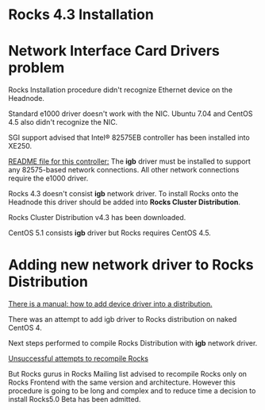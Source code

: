 # Rocks 4.3 Installation

# Network Interface Card Drivers problem

Rocks Installation procedure didn't recognize Ethernet device on the Headnode. 

Standard e1000 driver doesn't work with the NIC. Ubuntu 7.04 and CentOS 4.5 also didn't recognize the NIC. 

SGI support advised that Intel® 82575EB controller has been installed into XE250. 

[README file for this controller:](http://downloadmirror.intel.com/13663/ENG/README.txt) The **igb** driver must be installed to support any 82575-based network connections. All other network connections require the e1000 driver.

Rocks 4.3 doesn't consist **igb** network driver. To install Rocks onto the Headnode this driver should be added into **Rocks Cluster Distribution**. 

Rocks Cluster Distribution v4.3 has been downloaded.

CentOS 5.1 consists **igb** driver but Rocks requires CentOS 4.5. 

# Adding new network driver to Rocks Distribution

[There is a manual: how to add device driver into a distribution.](http://www.rocksclusters.org/rocks-documentation/4.3/customization-driver.html) 

There was an attempt to add igb driver to Rocks distribution on naked CentOS 4. 

Next steps performed to compile Rocks Distribution with **igb** network driver.

[Unsuccessful attempts to recompile Rocks](unsuccessful-attempts-to-recompile-rocks.md)

But Rocks gurus in Rocks Mailing list advised to recompile Rocks only on Rocks Frontend with the same version and architecture. However this procedure is going to be long and complex and to reduce time a decision to install Rocks5.0 Beta has been admitted.

